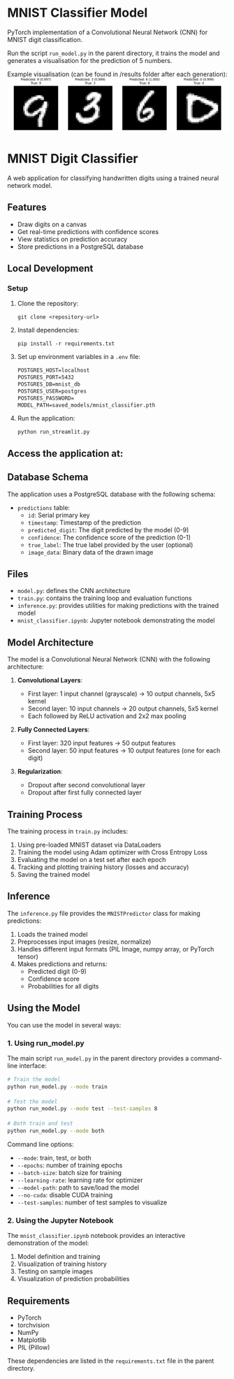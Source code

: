 # MNIST Classifier Model

PyTorch implementation of a Convolutional Neural Network (CNN) for MNIST digit classification.

Run the script `run_model.py` in the parent directory, it trains the model and generates a visualisation for the prediction of 5 numbers.

Example visualisation (can be found in /results folder after each generation):
![test_predictions](results/test_predictions.png)

# MNIST Digit Classifier

A web application for classifying handwritten digits using a trained neural network model.

## Features

- Draw digits on a canvas
- Get real-time predictions with confidence scores
- View statistics on prediction accuracy
- Store predictions in a PostgreSQL database

## Local Development

### Setup

1. Clone the repository:
   ```
   git clone <repository-url>
   ```

2. Install dependencies:
   ```
   pip install -r requirements.txt
   ```

3. Set up environment variables in a `.env` file:
   ```
   POSTGRES_HOST=localhost
   POSTGRES_PORT=5432
   POSTGRES_DB=mnist_db
   POSTGRES_USER=postgres
   POSTGRES_PASSWORD=
   MODEL_PATH=saved_models/mnist_classifier.pth
   ```

4. Run the application:
   ```
   python run_streamlit.py
   ```

## Access the application at:

## Database Schema

The application uses a PostgreSQL database with the following schema:

- `predictions` table:
  - `id`: Serial primary key
  - `timestamp`: Timestamp of the prediction
  - `predicted_digit`: The digit predicted by the model (0-9)
  - `confidence`: The confidence score of the prediction (0-1)
  - `true_label`: The true label provided by the user (optional)
  - `image_data`: Binary data of the drawn image

## Files

- `model.py`: defines the CNN architecture
- `train.py`: contains the training loop and evaluation functions
- `inference.py`: provides utilities for making predictions with the trained model
- `mnist_classifier.ipynb`: Jupyter notebook demonstrating the model

## Model Architecture

The model is a Convolutional Neural Network (CNN) with the following architecture:

1. **Convolutional Layers**:

   - First layer: 1 input channel (grayscale) → 10 output channels, 5x5 kernel
   - Second layer: 10 input channels → 20 output channels, 5x5 kernel
   - Each followed by ReLU activation and 2x2 max pooling

2. **Fully Connected Layers**:

   - First layer: 320 input features → 50 output features
   - Second layer: 50 input features → 10 output features (one for each digit)

3. **Regularization**:
   - Dropout after second convolutional layer
   - Dropout after first fully connected layer

## Training Process

The training process in `train.py` includes:

1. Using pre-loaded MNIST dataset via DataLoaders
2. Training the model using Adam optimizer with Cross Entropy Loss
3. Evaluating the model on a test set after each epoch
4. Tracking and plotting training history (losses and accuracy)
5. Saving the trained model

## Inference

The `inference.py` file provides the `MNISTPredictor` class for making predictions:

1. Loads the trained model
2. Preprocesses input images (resize, normalize)
3. Handles different input formats (PIL Image, numpy array, or PyTorch tensor)
4. Makes predictions and returns:
   - Predicted digit (0-9)
   - Confidence score
   - Probabilities for all digits

## Using the Model

You can use the model in several ways:

### 1. Using run_model.py

The main script `run_model.py` in the parent directory provides a command-line interface:

```bash
# Train the model
python run_model.py --mode train

# Test the model
python run_model.py --mode test --test-samples 8

# Both train and test
python run_model.py --mode both
```

Command line options:

- `--mode`: train, test, or both
- `--epochs`: number of training epochs
- `--batch-size`: batch size for training
- `--learning-rate`: learning rate for optimizer
- `--model-path`: path to save/load the model
- `--no-cuda`: disable CUDA training
- `--test-samples`: number of test samples to visualize

### 2. Using the Jupyter Notebook

The `mnist_classifier.ipynb` notebook provides an interactive demonstration of the model:

1. Model definition and training
2. Visualization of training history
3. Testing on sample images
4. Visualization of prediction probabilities

## Requirements

- PyTorch
- torchvision
- NumPy
- Matplotlib
- PIL (Pillow)

These dependencies are listed in the `requirements.txt` file in the parent directory.
